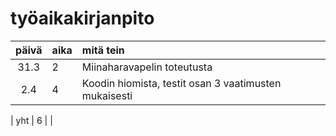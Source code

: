 # työaikakirjanpito

| päivä | aika | mitä tein  |
| :----:|:-----| :-----|
| 31.3  | 2    | Miinaharavapelin toteutusta |
| 2.4   | 4    | Koodin hiomista, testit osan 3 vaatimusten mukaisesti |

| yht   | 6   | | 
